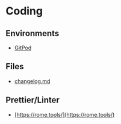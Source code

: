 # Coding

## Environments

- [GitPod](https://www.gitpod.io/)

## Files

- [changelog.md](https://changelog.md/)

## Prettier/Linter

- [https://rome.tools/](https://rome.tools/)
